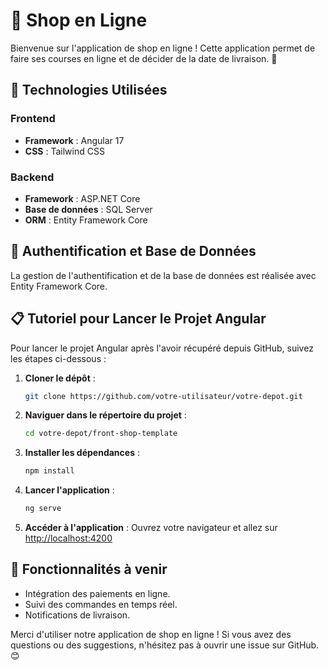 # 🛒 Shop en Ligne

Bienvenue sur l'application de shop en ligne ! Cette application permet de faire ses courses en ligne et de décider de la date de livraison. 🎉

## 🚀 Technologies Utilisées

### Frontend

- **Framework** : Angular 17
- **CSS** : Tailwind CSS

### Backend

- **Framework** : ASP.NET Core
- **Base de données** : SQL Server
- **ORM** : Entity Framework Core

## 🔐 Authentification et Base de Données

La gestion de l'authentification et de la base de données est réalisée avec Entity Framework Core.

## 📋 Tutoriel pour Lancer le Projet Angular

Pour lancer le projet Angular après l'avoir récupéré depuis GitHub, suivez les étapes ci-dessous :

1. **Cloner le dépôt** :

   ```bash
   git clone https://github.com/votre-utilisateur/votre-depot.git
   ```

2. **Naviguer dans le répertoire du projet** :

   ```bash
   cd votre-depot/front-shop-template
   ```

3. **Installer les dépendances** :

   ```bash
   npm install
   ```

4. **Lancer l'application** :

   ```bash
   ng serve
   ```

5. **Accéder à l'application** :
   Ouvrez votre navigateur et allez sur [http://localhost:4200](http://localhost:4200)

## 🌟 Fonctionnalités à venir

- Intégration des paiements en ligne.
- Suivi des commandes en temps réel.
- Notifications de livraison.

Merci d'utiliser notre application de shop en ligne ! Si vous avez des questions ou des suggestions, n'hésitez pas à ouvrir une issue sur GitHub. 😊
